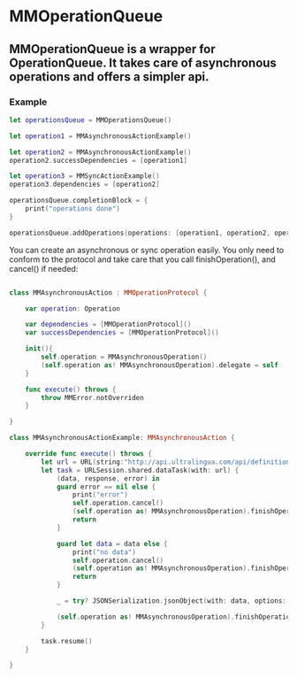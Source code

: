 # MMOperationQueue
## MMOperationQueue is a wrapper for OperationQueue. It takes care of asynchronous operations and offers a simpler api.

### Example
``` Swift
let operationsQueue = MMOperationsQueue()

let operation1 = MMAsynchronousActionExample()

let operation2 = MMAsynchronousActionExample()
operation2.successDependencies = [operation1]

let operation3 = MMSyncActionExample()
operation3.dependencies = [operation2]

operationsQueue.completionBlock = {
	print("operations done")
}

operationsQueue.addOperations(operations: [operation1, operation2, operation3])
```

You can create an asynchronous or sync operation easily. You only need to conform to the protocol and take care that you call finishOperation(), and cancel() if needed:
``` Swift

class MMAsynchronousAction : MMOperationProtocol {

    var operation: Operation

    var dependencies = [MMOperationProtocol]()
    var successDependencies = [MMOperationProtocol]()

    init(){
        self.operation = MMAsynchronousOperation()
        (self.operation as! MMAsynchronousOperation).delegate = self
    }

    func execute() throws {
        throw MMError.notOverriden
    }

}

class MMAsynchronousActionExample: MMAsynchronousAction {

    override func execute() throws {
        let url = URL(string:"http://api.ultralingua.com/api/definitions/de/en/laufen")!
        let task = URLSession.shared.dataTask(with: url) {
            (data, response, error) in
            guard error == nil else {
                print("error")
                self.operation.cancel()
                (self.operation as! MMAsynchronousOperation).finishOperation()
                return
            }

            guard let data = data else {
                print("no data")
                self.operation.cancel()
                (self.operation as! MMAsynchronousOperation).finishOperation()
                return
            }

            _ = try? JSONSerialization.jsonObject(with: data, options:[])

            (self.operation as! MMAsynchronousOperation).finishOperation()
        }

        task.resume()
    }

}

```

